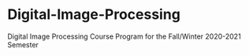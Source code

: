 # Digital-Image-Processing
Digital Image Processing Course Program for the Fall/Winter 2020-2021 Semester
